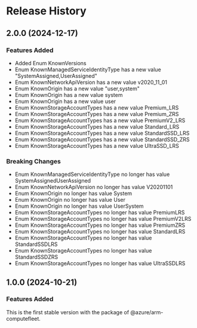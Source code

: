 # Release History
    
## 2.0.0 (2024-12-17)
    
### Features Added

  - Added Enum KnownVersions
  - Enum KnownManagedServiceIdentityType has a new value "SystemAssigned,UserAssigned"
  - Enum KnownNetworkApiVersion has a new value v2020_11_01
  - Enum KnownOrigin has a new value "user,system"
  - Enum KnownOrigin has a new value system
  - Enum KnownOrigin has a new value user
  - Enum KnownStorageAccountTypes has a new value Premium_LRS
  - Enum KnownStorageAccountTypes has a new value Premium_ZRS
  - Enum KnownStorageAccountTypes has a new value PremiumV2_LRS
  - Enum KnownStorageAccountTypes has a new value Standard_LRS
  - Enum KnownStorageAccountTypes has a new value StandardSSD_LRS
  - Enum KnownStorageAccountTypes has a new value StandardSSD_ZRS
  - Enum KnownStorageAccountTypes has a new value UltraSSD_LRS

### Breaking Changes

  - Enum KnownManagedServiceIdentityType no longer has value SystemAssignedUserAssigned
  - Enum KnownNetworkApiVersion no longer has value V20201101
  - Enum KnownOrigin no longer has value System
  - Enum KnownOrigin no longer has value User
  - Enum KnownOrigin no longer has value UserSystem
  - Enum KnownStorageAccountTypes no longer has value PremiumLRS
  - Enum KnownStorageAccountTypes no longer has value PremiumV2LRS
  - Enum KnownStorageAccountTypes no longer has value PremiumZRS
  - Enum KnownStorageAccountTypes no longer has value StandardLRS
  - Enum KnownStorageAccountTypes no longer has value StandardSSDLRS
  - Enum KnownStorageAccountTypes no longer has value StandardSSDZRS
  - Enum KnownStorageAccountTypes no longer has value UltraSSDLRS
    
    
## 1.0.0 (2024-10-21)

### Features Added

This is the first stable version with the package of @azure/arm-computefleet.
